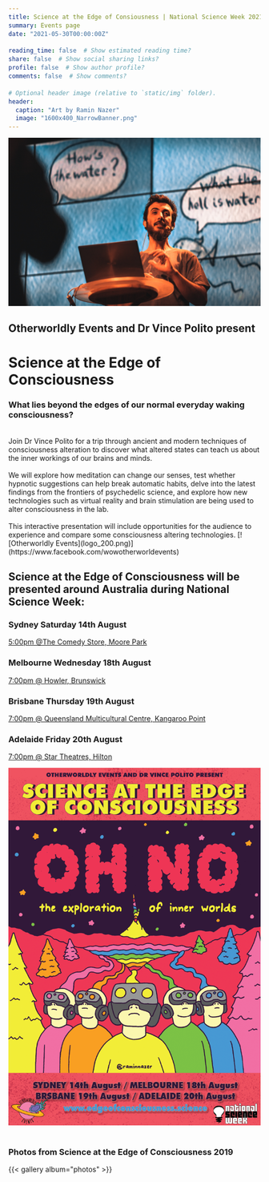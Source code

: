 ```yaml
---
title: Science at the Edge of Consiousness | National Science Week 2021
summary: Events page
date: "2021-05-30T00:00:00Z"

reading_time: false  # Show estimated reading time?
share: false  # Show social sharing links?
profile: false  # Show author profile?
comments: false  # Show comments?

# Optional header image (relative to `static/img` folder).
header:
  caption: "Art by Ramin Nazer"
  image: "1600x400_NarrowBanner.png"
---
```

![EOC](water.jpg)
## **Otherworldly Events and Dr Vince Polito present**
# **Science at the Edge of Consciousness**

### What lies beyond the edges of our normal everyday waking consciousness? 
<br />
Join Dr Vince Polito for a trip through ancient and modern techniques of consciousness alteration to discover what altered states can teach us about the inner workings of our brains and minds.
<br />
<br />
We will explore how meditation can change our senses, test whether hypnotic suggestions can help break automatic habits, delve into the latest findings from the frontiers of psychedelic science, and explore how new technologies such as virtual reality and brain stimulation are being used to alter consciousness in the lab.
<br />
<br />
This interactive presentation will include opportunities for the audience to experience and compare some consciousness altering technologies.
[![Otherworldly Events](logo_200.png)](https://www.facebook.com/wowotherworldevents)

## **Science at the Edge of Consciousness will be presented around Australia during National Science Week:**

### Sydney Saturday 14th August
[5:00pm @The Comedy Store, Moore Park](https://aucentury.sales.ticketsearch.com/sales/salesevent/12320
)
<br />
### Melbourne Wednesday 18th August
[7:00pm @ Howler, Brunswick](https://moshtix.com.au/v2/event/science-at-the-edge-of-consciousness-national-science-week-2021/129125?skin=hwlr)
<br />
### Brisbane Thursday 19th August
[7:00pm @ Queensland Multicultural Centre, Kangaroo Point](https://www.trybooking.com/BRWVR)
<br />
### Adelaide Friday 20th August
[7:00pm @ Star Theatres, Hilton](https://www.trybooking.com/BRZFK)

[![Science at the Edge of Consciousness 2021](EoC_Poster_AllCities.png)](https://www.facebook.com/wowotherworldevents)
<br /><br />

### **Photos from Science at the Edge of Consciousness 2019**
{{< gallery album="photos" >}}
